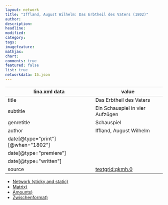 ```yaml
---
layout: network
title: "Iffland, August Wilhelm: Das Erbtheil des Vaters (1802)"
author:
description:
headline:
modified:
category:
tags:
imagefeature: 
mathjax: 
chart: 
comments: true
featured: false
list: true
networkdata: 15.json
---
```

lina.xml data  | value
------------- | -------------
title|Das Erbtheil des Vaters
subtitle|Ein Schauspiel in vier Aufzügen
genretitle|Schauspiel
author|Iffland, August Wilhelm
date[@type="print"][@when="1802"]|
date[@type="premiere"]|
date[@type="written"]|
source|[textgrid:qkmh.0](https://textgridlab.org/1.0/tgcrud-public/rest/textgrid:qkmh.0/data)



* [Network (sticky and static)](/linas/network15)
* [Matrix)](/linas/matrix15)
* [Amounts)](/linas/amount15)
* [Zwischenformat)](/linas/lina15 )
